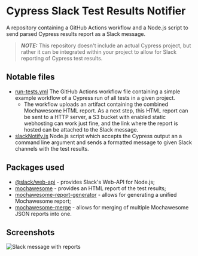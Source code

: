 # Cypress Slack Test Results Notifier
A repository containing a GitHub Actions workflow and a Node.js script to send parsed Cypress results report as a Slack message.

> **_NOTE:_** This repository doesn't include an actual Cypress project, but rather it can be integrated within your project to allow for Slack reporting of Cypress test results.

## Notable files
* [run-tests.yml](https://github.com/nbaldzhiev/cypress-slack-report-workflow/blob/main/.github/workflows/run-tests.yml) The GitHub Actions workflow file 
containing a simple example workflow of a Cypress run of all tests in a given project.
    * The workflow uploads an artifact containing the combined Mochawesome HTML report. As a next step, this HTML report can be sent to a HTTP server, 
    a S3 bucket with enabled static webhosting can work just fine, and the link where the report is hosted can be attached to the Slack message.
* [slackNotify.js](https://github.com/nbaldzhiev/cypress-slack-report-workflow/blob/main/slackNotify.js) Node.js script which accepts the Cypress output 
an a command line argument and sends a formatted message to given Slack channels with the test results.

## Packages used
* [@slack/web-api](https://www.npmjs.com/package/@slack/web-api) - provides Slack's Web-API for Node.js;
* [mochawesome](https://www.npmjs.com/package/mochawesome) - provides an HTML report of the test results;
* [mochawesome-report-generator](https://www.npmjs.com/package/mochawesome-report-generator) - allows for generating a unified Mochawesome report;
* [mochawesome-merge](https://www.npmjs.com/package/mochawesome-merge) - allows for merging of multiple Mochawesome JSON reports into one.

## Screenshots

![Slack message with reports](https://i.snipboard.io/oH13EC.jpg)
